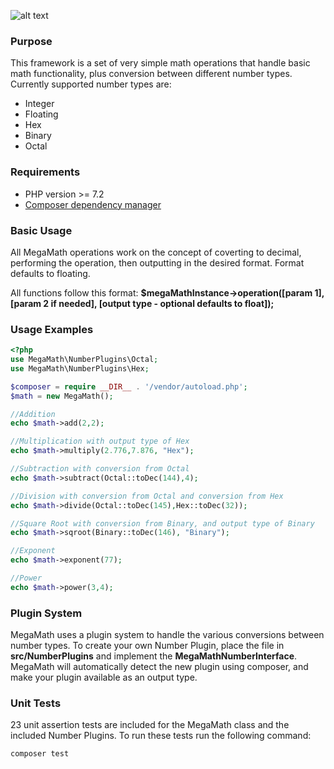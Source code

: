 ![alt text](https://repository-images.githubusercontent.com/207891140/86a50000-d4aa-11e9-9d6d-b2fa580c7a87 "Logo Title Text 1")

### Purpose
This framework is a set of very simple math operations that handle basic math functionality, plus conversion between different number types.  Currently supported number types are:
- Integer
- Floating
- Hex
- Binary
- Octal

### Requirements
- PHP version >= 7.2
- [Composer dependency manager](https://getcomposer.org/)

### Basic Usage
All MegaMath operations work on the concept of coverting to decimal, performing the operation, then outputting in the desired format. Format defaults to floating.

All functions follow this format:
**$megaMathInstance->operation([param 1], [param 2 if needed], [output type - optional defaults to float]);**

### Usage Examples
```php
<?php
use MegaMath\NumberPlugins\Octal;
use MegaMath\NumberPlugins\Hex;

$composer = require __DIR__ . '/vendor/autoload.php';
$math = new MegaMath();

//Addition
echo $math->add(2,2);

//Multiplication with output type of Hex
echo $math->multiply(2.776,7.876, "Hex");

//Subtraction with conversion from Octal
echo $math->subtract(Octal::toDec(144),4);

//Division with conversion from Octal and conversion from Hex
echo $math->divide(Octal::toDec(145),Hex::toDec(32));

//Square Root with conversion from Binary, and output type of Binary
echo $math->sqroot(Binary::toDec(146), "Binary");

//Exponent
echo $math->exponent(77);

//Power
echo $math->power(3,4);


```

### Plugin System
MegaMath uses a plugin system to handle the various conversions between number types. To create your own Number Plugin, place the file in **src/NumberPlugins** and implement the **MegaMathNumberInterface**. MegaMath will automatically detect the new plugin using composer, and make your plugin available as an output type.

### Unit Tests
23 unit assertion tests are included for the MegaMath class and the included Number Plugins. To run these tests run the following command:
```
composer test
```
